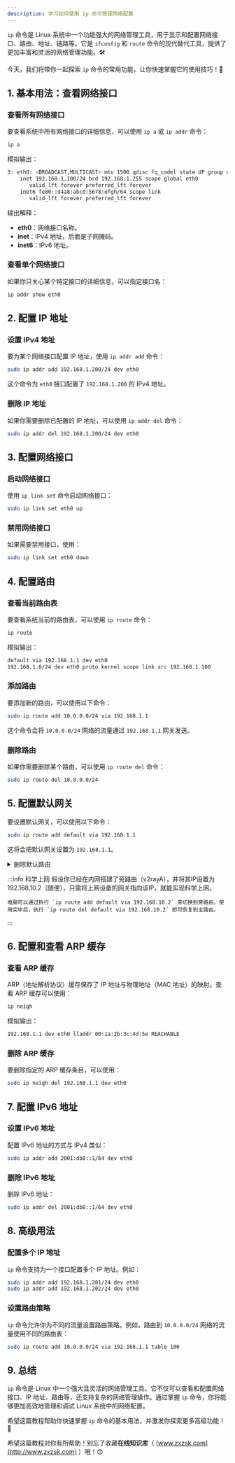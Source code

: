 ```yaml
---
description: 学习如何使用 ip 命令管理网络配置
---
```




`ip` 命令是 Linux 系统中一个功能强大的网络管理工具，用于显示和配置网络接口、路由、地址、链路等。它是 `ifconfig` 和 `route` 命令的现代替代工具，提供了更加丰富和灵活的网络管理功能。🛠️

今天，我们将带你一起探索 `ip` 命令的常用功能，让你快速掌握它的使用技巧！🚀

## 1. 基本用法：查看网络接口

### 查看所有网络接口

要查看系统中所有网络接口的详细信息，可以使用 `ip a` 或 `ip addr` 命令：

```bash
ip a
```

模拟输出：

```bash
3: eth0: <BROADCAST,MULTICAST> mtu 1500 qdisc fq_codel state UP group default qlen 1000
    inet 192.168.1.100/24 brd 192.168.1.255 scope global eth0
       valid_lft forever preferred_lft forever
    inet6 fe80::d4a8:abcd:5678:efgh/64 scope link
       valid_lft forever preferred_lft forever
```

输出解释：
- **eth0**：网络接口名称。
- **inet**：IPv4 地址，后面是子网掩码。
- **inet6**：IPv6 地址。

### 查看单个网络接口

如果你只关心某个特定接口的详细信息，可以指定接口名：

```bash
ip addr show eth0
```

## 2. 配置 IP 地址

### 设置 IPv4 地址

要为某个网络接口配置 IP 地址，使用 `ip addr add` 命令：

```bash
sudo ip addr add 192.168.1.200/24 dev eth0
```

这个命令为 `eth0` 接口配置了 `192.168.1.200` 的 IPv4 地址。

### 删除 IP 地址

如果你需要删除已配置的 IP 地址，可以使用 `ip addr del` 命令：

```bash
sudo ip addr del 192.168.1.200/24 dev eth0
```

## 3. 配置网络接口

### 启动网络接口

使用 `ip link set` 命令启动网络接口：

```bash
sudo ip link set eth0 up
```

### 禁用网络接口

如果需要禁用接口，使用：

```bash
sudo ip link set eth0 down
```

## 4. 配置路由

### 查看当前路由表

要查看系统当前的路由表，可以使用 `ip route` 命令：

```bash
ip route
```

模拟输出：

```bash
default via 192.168.1.1 dev eth0
192.168.1.0/24 dev eth0 proto kernel scope link src 192.168.1.100
```

### 添加路由

要添加新的路由，可以使用以下命令：

```bash
sudo ip route add 10.0.0.0/24 via 192.168.1.1
```

这个命令会将 `10.0.0.0/24` 网络的流量通过 `192.168.1.1` 网关发送。

### 删除路由

如果你需要删除某个路由，可以使用 `ip route del` 命令：

```bash
sudo ip route del 10.0.0.0/24
```

## 5. 配置默认网关

要设置默认网关，可以使用以下命令：

```bash
sudo ip route add default via 192.168.1.1
```

这将会把默认网关设置为 `192.168.1.1`。

<details>
<summary>删除默认路由</summary>
```bash
sudo ip route del default via 192.168.1.1
```
</details>


:::info 科学上网
    假设你已经在内网搭建了旁路由（v2rayA），并将其IP设置为192.168.10.2（随便），只需将上网设备的网关指向该IP，就能实现科学上网。

    电脑可以通过执行 `ip route add default via 192.168.10.2` 来切换到旁路由，使用完毕后，执行 `ip route del default via 192.168.10.2` 即可恢复到主路由。
:::


## 6. 配置和查看 ARP 缓存

### 查看 ARP 缓存

ARP（地址解析协议）缓存保存了 IP 地址与物理地址（MAC 地址）的映射。查看 ARP 缓存可以使用：

```bash
ip neigh
```

模拟输出：

```bash
192.168.1.1 dev eth0 lladdr 00:1a:2b:3c:4d:5e REACHABLE
```

### 删除 ARP 缓存

要删除指定的 ARP 缓存条目，可以使用：

```bash
sudo ip neigh del 192.168.1.1 dev eth0
```

## 7. 配置 IPv6 地址

### 设置 IPv6 地址

配置 IPv6 地址的方式与 IPv4 类似：

```bash
sudo ip addr add 2001:db8::1/64 dev eth0
```

### 删除 IPv6 地址

删除 IPv6 地址：

```bash
sudo ip addr del 2001:db8::1/64 dev eth0
```

## 8. 高级用法

### 配置多个 IP 地址

`ip` 命令支持为一个接口配置多个 IP 地址。例如：

```bash
sudo ip addr add 192.168.1.201/24 dev eth0
sudo ip addr add 192.168.1.202/24 dev eth0
```

### 设置路由策略

`ip` 命令允许你为不同的流量设置路由策略。例如，路由到 `10.0.0.0/24` 网络的流量使用不同的路由表：

```bash
sudo ip route add 10.0.0.0/24 via 192.168.1.1 table 100
```

## 9. 总结

`ip` 命令是 Linux 中一个强大且灵活的网络管理工具。它不仅可以查看和配置网络接口、IP 地址、路由等，还支持复杂的网络管理操作。通过掌握 `ip` 命令，你将能够更加高效地管理和调试 Linux 系统中的网络配置。

希望这篇教程帮助你快速掌握 `ip` 命令的基本用法，并激发你探索更多高级功能！🚀

希望这篇教程对你有所帮助！别忘了收藏**在线知识库**（ [www.zxzsk.com](http://www.zxzsk.com) ）哦！😊

